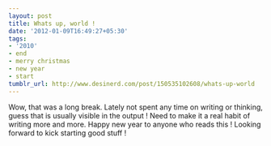 ```yaml
---
layout: post
title: Whats up, world !
date: '2012-01-09T16:49:27+05:30'
tags:
- '2010'
- end
- merry christmas
- new year
- start
tumblr_url: http://www.desinerd.com/post/150535102608/whats-up-world
---
```

Wow, that was a long break. Lately not spent any time on writing or thinking, guess that is usually visible in the output ! Need to make it a real habit of writing more and more. Happy new year to anyone who reads this ! Looking forward to kick starting good stuff !
